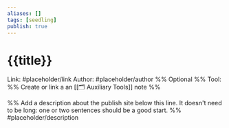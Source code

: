 ```yaml
---
aliases: []
tags: [seedling]
publish: true
---
```


# {{title}}

Link: #placeholder/link
Author: #placeholder/author %% Optional %%
Tool: %% Create or link a an [[🗂️ Auxiliary Tools]] note %%

%% Add a description about the publish site below this line. It doesn't need to be long: one or two sentences should be a good start. %%
#placeholder/description

